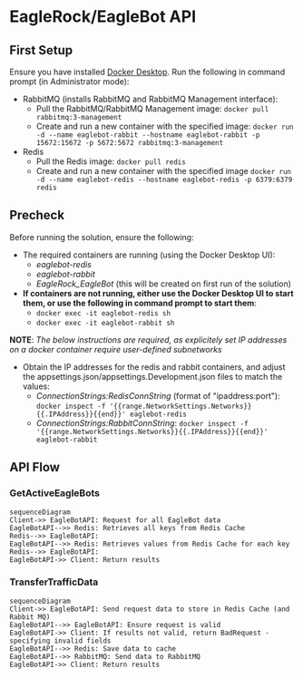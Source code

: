 # EagleRock/EagleBot API

## First Setup
Ensure you have installed [Docker Desktop](https://www.docker.com/products/docker-desktop/).
Run the following in command prompt (in Administrator mode):
* RabbitMQ (installs RabbitMQ and RabbitMQ Management interface):
	* Pull the RabbitMQ/RabbitMQ Management image:
	`docker pull rabbitmq:3-management`
	* Create and run a new container with the specified image:
	`docker run -d --name eaglebot-rabbit --hostname eaglebot-rabbit -p 15672:15672 -p 5672:5672 rabbitmq:3-management`
* Redis
	* Pull the Redis image:
	`docker pull redis`
	* Create and run a new container with the specified image
	`docker run -d --name eaglebot-redis --hostname eaglebot-redis -p 6379:6379 redis`

## Precheck

Before running the solution, ensure the following:
* The required containers are running (using the Docker Desktop UI):
	* *eaglebot-redis*
	* *eaglebot-rabbit*
	* *EagleRock_EagleBot* (this will be created on first run of the solution)
* **If containers are not running, either use the Docker Desktop UI to start them, or use the following in command prompt to start them**:
	* `docker exec -it eaglebot-redis sh`
	* `docker exec -it eaglebot-rabbit sh` 

**NOTE**: *The below instructions are required, as explicitely set IP addresses on a docker container require user-defined subnetworks*
* Obtain the IP addresses for the redis and rabbit containers, and adjust the appsettings.json/appsettings.Development.json files to match the values:
	* *ConnectionStrings:RedisConnString* (format of "ipaddress:port"):
	`docker inspect -f '{{range.NetworkSettings.Networks}}{{.IPAddress}}{{end}}' eaglebot-redis`
	* *ConnectionStrings:RabbitConnString*:
	`docker inspect -f '{{range.NetworkSettings.Networks}}{{.IPAddress}}{{end}}' eaglebot-rabbit`

## API Flow
### GetActiveEagleBots
```mermaid
sequenceDiagram
Client->> EagleBotAPI: Request for all EagleBot data
EagleBotAPI-->> Redis: Retrieves all keys from Redis Cache
Redis-->> EagleBotAPI: 
EagleBotAPI-->> Redis: Retrieves values from Redis Cache for each key
Redis-->> EagleBotAPI: 
EagleBotAPI->> Client: Return results
```

### TransferTrafficData
```mermaid
sequenceDiagram
Client->> EagleBotAPI: Send request data to store in Redis Cache (and Rabbit MQ)
EagleBotAPI-->> EagleBotAPI: Ensure request is valid
EagleBotAPI->> Client: If results not valid, return BadRequest - specifying invalid fields
EagleBotAPI-->> Redis: Save data to cache
EagleBotAPI-->> RabbitMQ: Send data to RabbitMQ
EagleBotAPI->> Client: Return results
```
